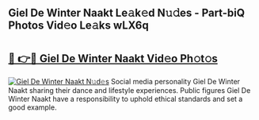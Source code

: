 ## Giel De Winter Naakt Le𝚊k𝚎d N𝚞𝚍es - Part-biQ Photos Vid𝚎o Le𝚊ks wLX6q

# <h2><a href="http://fb1bln8.evod.top/?m=Giel+De+Winter+Naakt">🔗 👉🔴 Giel De Winter Naakt Vid𝚎o Ph𝚘t𝚘s</a></h2>

[![Giel De Winter Naakt N𝚞d𝚎s](https://i.imgur.com/8V9OHl7.gif)](http://fb1bln8.evod.top/?m=Giel+De+Winter+Naakt)
Social media personality Giel De Winter Naakt sharing their dance and lifestyle experiences. Public figures Giel De Winter Naakt have a responsibility to uphold ethical standards and set a good example. 
